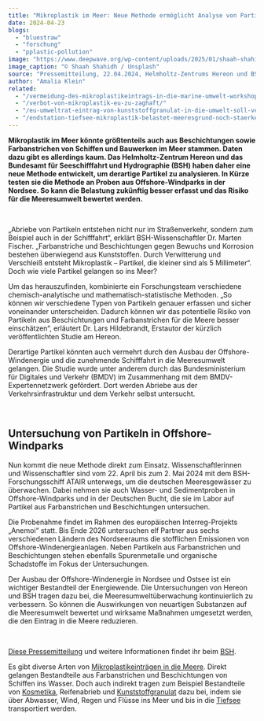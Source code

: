 ```yaml
---
title: "Mikroplastik im Meer: Neue Methode ermöglicht Analyse von Partikeln aus Beschichtungen"
date: 2024-04-23
blogs: 
  - "bluestraw"
  - "forschung"
  - "pplastic-pollution"
image: "https://www.deepwave.org/wp-content/uploads/2025/01/shaah-shahidh-unsplash_schiff_rot_mikroplastik_farbe_beschichtung-scaled.jpg"
image_caption: "© Shaah Shahidh / Unsplash"
source: "Pressemitteilung, 22.04.2024, Helmholtz-Zentrums Hereon und BSH"
author: "Amalia Klein"
related: 
  - "/vermeidung-des-mikroplastikeintrags-in-die-marine-umwelt-workshop/"
  - "/verbot-von-mikroplastik-eu-zu-zaghaft/"
  - "/eu-umweltrat-eintrag-von-kunststoffgranulat-in-die-umwelt-soll-verringert-werden/"
  - "/endstation-tiefsee-mikroplastik-belastet-meeresgrund-noch-staerker-als-angenommen/"
---
```


**Mikroplastik im Meer könnte größtenteils auch aus Beschichtungen sowie Farbanstrichen von Schiffen und Bauwerken im Meer stammen. Daten dazu gibt es allerdings kaum. Das Helmholtz-Zentrum Hereon und das Bundesamt für Seeschifffahrt und Hydrographie (BSH) haben daher eine neue Methode entwickelt, um derartige Partikel zu analysieren. In Kürze testen sie die Methode an Proben aus Offshore-Windparks in der Nordsee. So kann die Belastung zukünftig besser erfasst und das Risiko für die Meeresumwelt bewertet werden.**

 

„Abriebe von Partikeln entstehen nicht nur im Straßenverkehr, sondern zum Beispiel auch in der Schifffahrt“, erklärt BSH\-Wissenschaftler Dr. Marten Fischer. „Farbanstriche und Beschichtungen gegen Bewuchs und Korrosion bestehen überwiegend aus Kunststoffen. Durch Verwitterung und Verschleiß entsteht Mikroplastik – Partikel, die kleiner sind als 5 Millimeter“. Doch wie viele Partikel gelangen so ins Meer?

Um das herauszufinden, kombinierte ein Forschungsteam verschiedene chemisch-analytische und mathematisch-statistische Methoden. „So können wir verschiedene Typen von Partikeln genauer erfassen und sicher voneinander unterscheiden. Dadurch können wir das potentielle Risiko von Partikeln aus Beschichtungen und Farbanstrichen für die Meere besser einschätzen“, erläutert Dr. Lars Hildebrandt, Erstautor der kürzlich veröffentlichten Studie am Hereon.

Derartige Partikel könnten auch vermehrt durch den Ausbau der Offshore-Windenergie und die zunehmende Schifffahrt in die Meeresumwelt gelangen. Die Studie wurde unter anderem durch das Bundesministerium für Digitales und Verkehr (BMDV) im Zusammenhang mit dem BMDV\-Expertennetzwerk gefördert. Dort werden Abriebe aus der Verkehrsinfrastruktur und dem Verkehr selbst untersucht.

 

## Untersuchung von Partikeln in Offshore-Windparks

Nun kommt die neue Methode direkt zum Einsatz. Wissenschaftlerinnen und Wissenschaftler sind vom 22. April bis zum 2. Mai 2024 mit dem BSH\-Forschungsschiff ATAIR unterwegs, um die deutschen Meeresgewässer zu überwachen. Dabei nehmen sie auch Wasser- und Sedimentproben in Offshore-Windparks und in der Deutschen Bucht, die sie im Labor auf Partikel aus Farbanstrichen und Beschichtungen untersuchen.

Die Probenahme findet im Rahmen des europäischen Interreg-Projekts „Anemoi“ statt. Bis Ende 2026 untersuchen elf Partner aus sechs verschiedenen Ländern des Nordseeraums die stofflichen Emissionen von Offshore-Windenergieanlagen. Neben Partikeln aus Farbanstrichen und Beschichtungen stehen ebenfalls Spurenmetalle und organische Schadstoffe im Fokus der Untersuchungen.

Der Ausbau der Offshore-Windenergie in Nordsee und Ostsee ist ein wichtiger Bestandteil der Energiewende. Die Untersuchungen von Hereon und BSH tragen dazu bei, die Meeresumweltüberwachung kontinuierlich zu verbessern. So können die Auswirkungen von neuartigen Substanzen auf die Meeresumwelt bewertet und wirksame Maßnahmen umgesetzt werden, die den Eintrag in die Meere reduzieren.

 

[Diese Pressemitteilung](https://www.bsh.de/SharedDocs/Pressemitteilungen/DE/Text_html/html_2024/Pressemitteilung-2024-22-04.html) und weitere Informationen findet ihr beim [BSH](https://www.bsh.de/).

Es gibt diverse Arten von [Mikroplastikeinträgen in die Meere](https://www.deepwave.org/vermeidung-des-mikroplastikeintrags-in-die-marine-umwelt-workshop/). Direkt gelangen Bestandteile aus Farbanstrichen und Beschichtungen von Schiffen ins Wasser. Doch auch indirekt tragen zum Beispiel Bestandteile von [Kosmetika](https://www.deepwave.org/verbot-von-mikroplastik-eu-zu-zaghaft/), Reifenabrieb und [Kunststoffgranulat](https://www.deepwave.org/eu-umweltrat-eintrag-von-kunststoffgranulat-in-die-umwelt-soll-verringert-werden/) dazu bei, indem sie über Abwasser, Wind, Regen und Flüsse ins Meer und bis in die [Tiefsee](https://www.deepwave.org/endstation-tiefsee-mikroplastik-belastet-meeresgrund-noch-staerker-als-angenommen/) transportiert werden.
